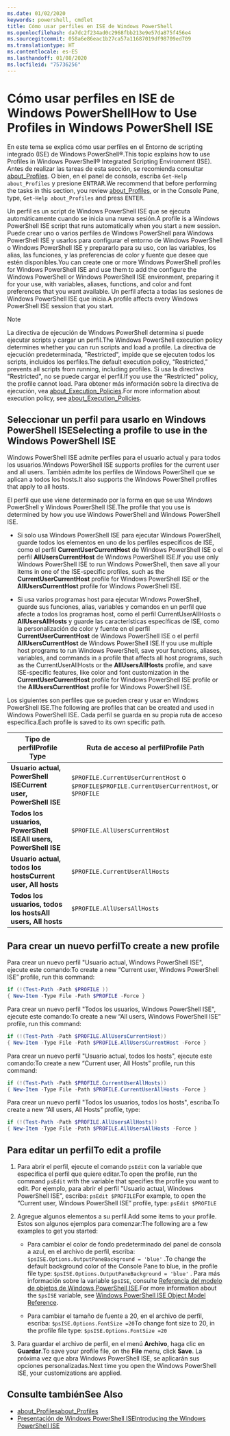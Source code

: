 ```yaml
---
ms.date: 01/02/2020
keywords: powershell, cmdlet
title: Cómo usar perfiles en ISE de Windows PowerShell
ms.openlocfilehash: da7dc2f234ad0c2968fbb213e9e57da875f456e4
ms.sourcegitcommit: 058a6e86eac1b27ca57a11687019df98709ed709
ms.translationtype: HT
ms.contentlocale: es-ES
ms.lasthandoff: 01/08/2020
ms.locfileid: "75736256"
---
```

# <a name="how-to-use-profiles-in-windows-powershell-ise"></a><span data-ttu-id="d2e24-103">Cómo usar perfiles en ISE de Windows PowerShell</span><span class="sxs-lookup"><span data-stu-id="d2e24-103">How to Use Profiles in Windows PowerShell ISE</span></span>

<span data-ttu-id="d2e24-104">En este tema se explica cómo usar perfiles en el Entorno de scripting integrado (ISE) de Windows PowerShell®.</span><span class="sxs-lookup"><span data-stu-id="d2e24-104">This topic explains how to use Profiles in Windows PowerShell® Integrated Scripting Environment (ISE).</span></span> <span data-ttu-id="d2e24-105">Antes de realizar las tareas de esta sección, se recomienda consultar [about_Profiles](/powershell/module/microsoft.powershell.core/about/about_profiles). O bien, en el panel de consola, escriba `Get-Help about_Profiles` y presione <kbd>ENTRAR</kbd>.</span><span class="sxs-lookup"><span data-stu-id="d2e24-105">We recommend that before performing the tasks in this section, you review [about_Profiles](/powershell/module/microsoft.powershell.core/about/about_profiles), or in the Console Pane, type, `Get-Help about_Profiles` and press <kbd>ENTER</kbd>.</span></span>

<span data-ttu-id="d2e24-106">Un perfil es un script de Windows PowerShell ISE que se ejecuta automáticamente cuando se inicia una nueva sesión.</span><span class="sxs-lookup"><span data-stu-id="d2e24-106">A profile is a Windows PowerShell ISE script that runs automatically when you start a new session.</span></span>
<span data-ttu-id="d2e24-107">Puede crear uno o varios perfiles de Windows PowerShell para Windows PowerShell ISE y usarlos para configurar el entorno de Windows PowerShell o Windows PowerShell ISE y prepararlo para su uso, con las variables, los alias, las funciones, y las preferencias de color y fuente que desee que estén disponibles.</span><span class="sxs-lookup"><span data-stu-id="d2e24-107">You can create one or more Windows PowerShell profiles for Windows PowerShell ISE and use them to add the configure the Windows PowerShell or Windows PowerShell ISE environment, preparing it for your use, with variables, aliases, functions, and color and font preferences that you want available.</span></span> <span data-ttu-id="d2e24-108">Un perfil afecta a todas las sesiones de Windows PowerShell ISE que inicia.</span><span class="sxs-lookup"><span data-stu-id="d2e24-108">A profile affects every Windows PowerShell ISE session that you start.</span></span>

> [!NOTE]
> <span data-ttu-id="d2e24-109">La directiva de ejecución de Windows PowerShell determina si puede ejecutar scripts y cargar un perfil.</span><span class="sxs-lookup"><span data-stu-id="d2e24-109">The Windows PowerShell execution policy determines whether you can run scripts and load a profile.</span></span>
> <span data-ttu-id="d2e24-110">La directiva de ejecución predeterminada, "Restricted", impide que se ejecuten todos los scripts, incluidos los perfiles.</span><span class="sxs-lookup"><span data-stu-id="d2e24-110">The default execution policy, “Restricted,” prevents all scripts from running, including profiles.</span></span>
> <span data-ttu-id="d2e24-111">Si usa la directiva "Restricted", no se puede cargar el perfil.</span><span class="sxs-lookup"><span data-stu-id="d2e24-111">If you use the “Restricted” policy, the profile cannot load.</span></span> <span data-ttu-id="d2e24-112">Para obtener más información sobre la directiva de ejecución, vea [about_Execution_Policies](/powershell/module/microsoft.powershell.core/about/about_execution_policies).</span><span class="sxs-lookup"><span data-stu-id="d2e24-112">For more information about execution policy, see [about_Execution_Policies](/powershell/module/microsoft.powershell.core/about/about_execution_policies).</span></span>

## <a name="selecting-a-profile-to-use-in-the-windows-powershell-ise"></a><span data-ttu-id="d2e24-113">Seleccionar un perfil para usarlo en Windows PowerShell ISE</span><span class="sxs-lookup"><span data-stu-id="d2e24-113">Selecting a profile to use in the Windows PowerShell ISE</span></span>

<span data-ttu-id="d2e24-114">Windows PowerShell ISE admite perfiles para el usuario actual y para todos los usuarios.</span><span class="sxs-lookup"><span data-stu-id="d2e24-114">Windows PowerShell ISE supports profiles for the current user and all users.</span></span> <span data-ttu-id="d2e24-115">También admite los perfiles de Windows PowerShell que se aplican a todos los hosts.</span><span class="sxs-lookup"><span data-stu-id="d2e24-115">It also supports the Windows PowerShell profiles that apply to all hosts.</span></span>

<span data-ttu-id="d2e24-116">El perfil que use viene determinado por la forma en que se usa Windows PowerShell y Windows PowerShell ISE.</span><span class="sxs-lookup"><span data-stu-id="d2e24-116">The profile that you use is determined by how you use Windows PowerShell and Windows PowerShell ISE.</span></span>

- <span data-ttu-id="d2e24-117">Si solo usa Windows PowerShell ISE para ejecutar Windows PowerShell, guarde todos los elementos en uno de los perfiles específicos de ISE, como el perfil **CurrentUserCurrentHost** de Windows PowerShell ISE o el perfil **AllUsersCurrentHost** de Windows PowerShell ISE.</span><span class="sxs-lookup"><span data-stu-id="d2e24-117">If you use only Windows PowerShell ISE to run Windows PowerShell, then save all your items in one of the ISE-specific profiles, such as the **CurrentUserCurrentHost** profile for Windows PowerShell ISE or the **AllUsersCurrentHost** profile for Windows PowerShell ISE.</span></span>

- <span data-ttu-id="d2e24-118">Si usa varios programas host para ejecutar Windows PowerShell, guarde sus funciones, alias, variables y comandos en un perfil que afecte a todos los programas host, como el perfil CurrentUserAllHosts o **AllUsersAllHosts** y guarde las características específicas de ISE, como la personalización de color y fuente en el perfil **CurrentUserCurrentHost** de Windows PowerShell ISE o el perfil **AllUsersCurrentHost** de Windows PowerShell ISE.</span><span class="sxs-lookup"><span data-stu-id="d2e24-118">If you use multiple host programs to run Windows PowerShell, save your functions, aliases, variables, and commands in a profile that affects all host programs, such as the CurrentUserAllHosts or the **AllUsersAllHosts** profile, and save ISE-specific features, like color and font customization in the **CurrentUserCurrentHost** profile for Windows PowerShell ISE profile or the **AllUsersCurrentHost** profile for Windows PowerShell ISE.</span></span>

<span data-ttu-id="d2e24-119">Los siguientes son perfiles que se pueden crear y usar en Windows PowerShell ISE.</span><span class="sxs-lookup"><span data-stu-id="d2e24-119">The following are profiles that can be created and used in Windows PowerShell ISE.</span></span> <span data-ttu-id="d2e24-120">Cada perfil se guarda en su propia ruta de acceso específica.</span><span class="sxs-lookup"><span data-stu-id="d2e24-120">Each profile is saved to its own specific path.</span></span>

|           <span data-ttu-id="d2e24-121">Tipo de perfil</span><span class="sxs-lookup"><span data-stu-id="d2e24-121">Profile Type</span></span>           |                   <span data-ttu-id="d2e24-122">Ruta de acceso al perfil</span><span class="sxs-lookup"><span data-stu-id="d2e24-122">Profile Path</span></span>                   |
| -------------------------------- | ------------------------------------------------ |
| <span data-ttu-id="d2e24-123">**Usuario actual, PowerShell ISE**</span><span class="sxs-lookup"><span data-stu-id="d2e24-123">**Current user, PowerShell ISE**</span></span> | <span data-ttu-id="d2e24-124">`$PROFILE.CurrentUserCurrentHost` o `$PROFILE`</span><span class="sxs-lookup"><span data-stu-id="d2e24-124">`$PROFILE.CurrentUserCurrentHost`, or `$PROFILE`</span></span> |
| <span data-ttu-id="d2e24-125">**Todos los usuarios, PowerShell ISE**</span><span class="sxs-lookup"><span data-stu-id="d2e24-125">**All users, PowerShell ISE**</span></span>    | `$PROFILE.AllUsersCurrentHost`                   |
| <span data-ttu-id="d2e24-126">**Usuario actual, todos los hosts**</span><span class="sxs-lookup"><span data-stu-id="d2e24-126">**Current user, All hosts**</span></span>      | `$PROFILE.CurrentUserAllHosts`                   |
| <span data-ttu-id="d2e24-127">**Todos los usuarios, todos los hosts**</span><span class="sxs-lookup"><span data-stu-id="d2e24-127">**All users, All hosts**</span></span>         | `$PROFILE.AllUsersAllHosts`                      |

## <a name="to-create-a-new-profile"></a><span data-ttu-id="d2e24-128">Para crear un nuevo perfil</span><span class="sxs-lookup"><span data-stu-id="d2e24-128">To create a new profile</span></span>

<span data-ttu-id="d2e24-129">Para crear un nuevo perfil "Usuario actual, Windows PowerShell ISE", ejecute este comando:</span><span class="sxs-lookup"><span data-stu-id="d2e24-129">To create a new “Current user, Windows PowerShell ISE” profile, run this command:</span></span>

```powershell
if (!(Test-Path -Path $PROFILE ))
{ New-Item -Type File -Path $PROFILE -Force }
```

<span data-ttu-id="d2e24-130">Para crear un nuevo perfil "Todos los usuarios, Windows PowerShell ISE", ejecute este comando:</span><span class="sxs-lookup"><span data-stu-id="d2e24-130">To create a new “All users, Windows PowerShell ISE” profile, run this command:</span></span>

```powershell
if (!(Test-Path -Path $PROFILE.AllUsersCurrentHost))
{ New-Item -Type File -Path $PROFILE.AllUsersCurrentHost -Force }
```

<span data-ttu-id="d2e24-131">Para crear un nuevo perfil "Usuario actual, todos los hosts", ejecute este comando:</span><span class="sxs-lookup"><span data-stu-id="d2e24-131">To create a new “Current user, All Hosts” profile, run this command:</span></span>

```powershell
if (!(Test-Path -Path $PROFILE.CurrentUserAllHosts))
{ New-Item -Type File -Path $PROFILE.CurrentUserAllHosts -Force }
```

<span data-ttu-id="d2e24-132">Para crear un nuevo perfil "Todos los usuarios, todos los hosts", escriba:</span><span class="sxs-lookup"><span data-stu-id="d2e24-132">To create a new “All users, All Hosts” profile, type:</span></span>

```powershell
if (!(Test-Path -Path $PROFILE.AllUsersAllHosts))
{ New-Item -Type File -Path $PROFILE.AllUsersAllHosts -Force }
```

## <a name="to-edit-a-profile"></a><span data-ttu-id="d2e24-133">Para editar un perfil</span><span class="sxs-lookup"><span data-stu-id="d2e24-133">To edit a profile</span></span>

1. <span data-ttu-id="d2e24-134">Para abrir el perfil, ejecute el comando `psEdit` con la variable que especifica el perfil que quiere editar.</span><span class="sxs-lookup"><span data-stu-id="d2e24-134">To open the profile, run the command `psEdit` with the variable that specifies the profile you want to edit.</span></span> <span data-ttu-id="d2e24-135">Por ejemplo, para abrir el perfil "Usuario actual, Windows PowerShell ISE", escriba: `psEdit $PROFILE`</span><span class="sxs-lookup"><span data-stu-id="d2e24-135">For example, to open the “Current user, Windows PowerShell ISE” profile, type: `psEdit $PROFILE`</span></span>

2. <span data-ttu-id="d2e24-136">Agregue algunos elementos a su perfil.</span><span class="sxs-lookup"><span data-stu-id="d2e24-136">Add some items to your profile.</span></span> <span data-ttu-id="d2e24-137">Estos son algunos ejemplos para comenzar:</span><span class="sxs-lookup"><span data-stu-id="d2e24-137">The following are a few examples to get you started:</span></span>

   - <span data-ttu-id="d2e24-138">Para cambiar el color de fondo predeterminado del panel de consola a azul, en el archivo de perfil, escriba: `$psISE.Options.OutputPaneBackground = 'blue'` .</span><span class="sxs-lookup"><span data-stu-id="d2e24-138">To change the default background color of the Console Pane to blue, in the profile file type: `$psISE.Options.OutputPaneBackground = 'blue'` .</span></span> <span data-ttu-id="d2e24-139">Para más información sobre la variable `$psISE`, consulte [Referencia del modelo de objetos de Windows PowerShell ISE](object-model/The-ISE-Object-Model-Hierarchy.md).</span><span class="sxs-lookup"><span data-stu-id="d2e24-139">For more information about the `$psISE` variable, see [Windows PowerShell ISE Object Model Reference](object-model/The-ISE-Object-Model-Hierarchy.md).</span></span>

   - <span data-ttu-id="d2e24-140">Para cambiar el tamaño de fuente a 20, en el archivo de perfil, escriba: `$psISE.Options.FontSize =20`</span><span class="sxs-lookup"><span data-stu-id="d2e24-140">To change font size to 20, in the profile file type: `$psISE.Options.FontSize =20`</span></span>

3. <span data-ttu-id="d2e24-141">Para guardar el archivo de perfil, en el menú **Archivo**, haga clic en **Guardar**.</span><span class="sxs-lookup"><span data-stu-id="d2e24-141">To save your profile file, on the **File** menu, click **Save**.</span></span> <span data-ttu-id="d2e24-142">La próxima vez que abra Windows PowerShell ISE, se aplicarán sus opciones personalizadas.</span><span class="sxs-lookup"><span data-stu-id="d2e24-142">Next time you open the Windows PowerShell ISE, your customizations are applied.</span></span>

## <a name="see-also"></a><span data-ttu-id="d2e24-143">Consulte también</span><span class="sxs-lookup"><span data-stu-id="d2e24-143">See Also</span></span>

- [<span data-ttu-id="d2e24-144">about_Profiles</span><span class="sxs-lookup"><span data-stu-id="d2e24-144">about_Profiles</span></span>](/powershell/module/microsoft.powershell.core/about/about_profiles)
- [<span data-ttu-id="d2e24-145">Presentación de Windows PowerShell ISE</span><span class="sxs-lookup"><span data-stu-id="d2e24-145">Introducing the Windows PowerShell ISE</span></span>](Introducing-the-Windows-PowerShell-ISE.md)
